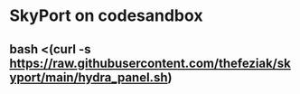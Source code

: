 # SkyPort on codesandbox

## bash <(curl -s https://raw.githubusercontent.com/thefeziak/skyport/main/hydra_panel.sh)
